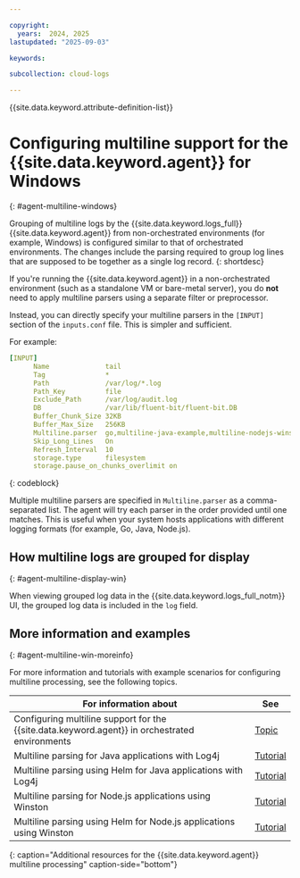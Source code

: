 ```yaml
---

copyright:
  years:  2024, 2025
lastupdated: "2025-09-03"

keywords:

subcollection: cloud-logs

---
```


{{site.data.keyword.attribute-definition-list}}


# Configuring multiline support for the {{site.data.keyword.agent}} for Windows
{: #agent-multiline-windows}

Grouping of multiline logs by the {{site.data.keyword.logs_full}} {{site.data.keyword.agent}} from non-orchestrated environments (for example, Windows) is configured similar to that of orchestrated environments. The changes include the parsing required to group log lines that are supposed to be together as a single log record.
{: shortdesc}

If you're running the {{site.data.keyword.agent}} in a non-orchestrated environment (such as a standalone VM or  bare-metal server), you do **not** need to apply multiline parsers using a separate filter or preprocessor.

Instead, you can directly specify your multiline parsers in the `[INPUT]` section of the `inputs.conf` file. This is simpler and sufficient.

For example:

```yaml
[INPUT]
      Name              tail
      Tag               *
      Path              /var/log/*.log
      Path_Key          file
      Exclude_Path      /var/log/audit.log
      DB                /var/lib/fluent-bit/fluent-bit.DB
      Buffer_Chunk_Size 32KB
      Buffer_Max_Size   256KB
      Multiline.parser  go,multiline-java-example,multiline-nodejs-winston
      Skip_Long_Lines   On
      Refresh_Interval  10
      storage.type      filesystem
      storage.pause_on_chunks_overlimit on
```
{: codeblock}

Multiple multiline parsers are specified in `Multiline.parser` as a comma-separated list. The agent will try each parser in the order provided until one matches. This is useful when your system hosts applications with different logging formats (for example, Go, Java, Node.js).

## How multiline logs are grouped for display
{: #agent-multiline-display-win}

When viewing grouped log data in the {{site.data.keyword.logs_full_notm}} UI, the grouped log data is included in the `log` field.

## More information and examples
{: #agent-multiline-win-moreinfo}

For more information and tutorials with example scenarios for configuring multiline processing, see the following topics.

| For information about | See |
|-----------------------|-----|
| Configuring multiline support for the {{site.data.keyword.agent}} in orchestrated environments | [Topic](docs/cloud-logs?topic=cloud-logs-agent-multiline-new) |
| Multiline parsing for Java applications with Log4j | [Tutorial](/docs/cloud-logs?topic=cloud-logs-multiline-log4j) |
| Multiline parsing using Helm for Java applications with Log4j | [Tutorial](/docs/cloud-logs?topic=cloud-logs-multiline-log4j-helm) |
| Multiline parsing for Node.js applications using Winston | [Tutorial](/docs/cloud-logs?topic=cloud-logs-multiline-winston) |
| Multiline parsing using Helm for Node.js applications using Winston | [Tutorial](/docs/cloud-logs?topic=cloud-logs-multiline-winston-helm) |
{: caption="Additional resources for the {{site.data.keyword.agent}} multiline processing" caption-side="bottom"}

